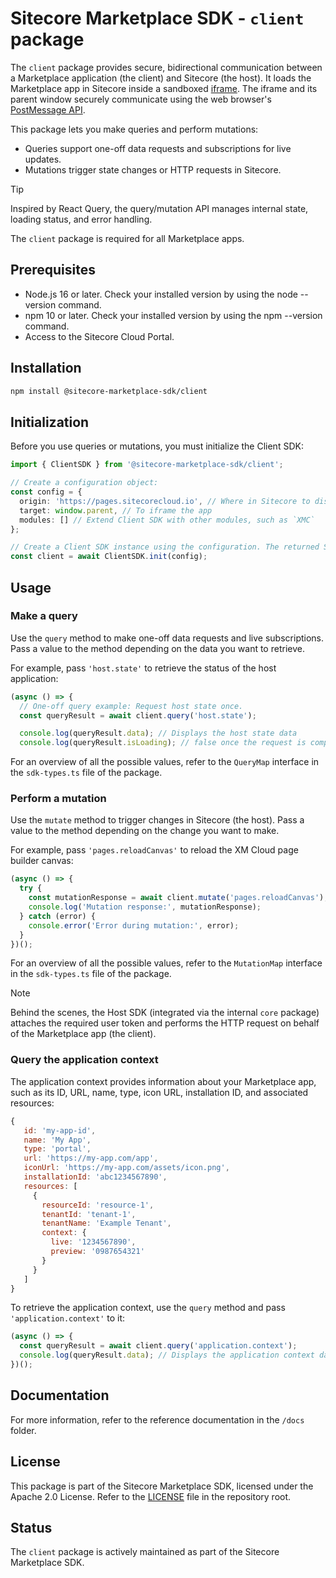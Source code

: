 # Sitecore Marketplace SDK - `client` package

The `client` package provides secure, bidirectional communication between a Marketplace application (the client) and Sitecore (the host). It loads the Marketplace app in Sitecore inside a sandboxed [iframe](https://developer.mozilla.org/en-US/docs/Web/HTML/Element/iframe). The iframe and its parent window securely communicate using the web browser's [PostMessage API](https://developer.mozilla.org/en-US/docs/Web/API/Window/postMessage).

This package lets you make queries and perform mutations:
- Queries support one-off data requests and subscriptions for live updates.
- Mutations trigger state changes or HTTP requests in Sitecore.
> [!TIP]
> Inspired by React Query, the query/mutation API manages internal state, loading status, and error handling.

The `client` package is required for all Marketplace apps.

## Prerequisites
- Node.js 16 or later. Check your installed version by using the node --version command.
- npm 10 or later. Check your installed version by using the npm --version command.
- Access to the Sitecore Cloud Portal.

## Installation

```bash
npm install @sitecore-marketplace-sdk/client
```

## Initialization

Before you use queries or mutations, you must initialize the Client SDK:

```typescript
import { ClientSDK } from '@sitecore-marketplace-sdk/client';

// Create a configuration object:
const config = {
  origin: 'https://pages.sitecorecloud.io', // Where in Sitecore to display the app
  target: window.parent, // To iframe the app
  modules: [] // Extend Client SDK with other modules, such as `XMC`
};

// Create a Client SDK instance using the configuration. The returned SDK provides a type-safe API based on your resource schema:
const client = await ClientSDK.init(config);
```

## Usage

### Make a query

Use the `query` method to make one-off data requests and live subscriptions. Pass a value to the method depending on the data you want to retrieve.

For example, pass `'host.state'` to retrieve the status of the host application:

```typescript
(async () => {
  // One-off query example: Request host state once.
  const queryResult = await client.query('host.state');

  console.log(queryResult.data); // Displays the host state data
  console.log(queryResult.isLoading); // false once the request is complete
```

For an overview of all the possible values, refer to the `QueryMap` interface in the `sdk-types.ts` file of the package.

### Perform a mutation

Use the `mutate` method to trigger changes in Sitecore (the host). Pass a value to the method depending on the change you want to make. 

For example, pass `'pages.reloadCanvas'` to reload the XM Cloud page builder canvas:

```typescript
(async () => {
  try {
    const mutationResponse = await client.mutate('pages.reloadCanvas');
    console.log('Mutation response:', mutationResponse);
  } catch (error) {
    console.error('Error during mutation:', error);
  }
})();
```

For an overview of all the possible values, refer to the `MutationMap` interface in the `sdk-types.ts` file of the package.

> [!NOTE]
> Behind the scenes, the Host SDK (integrated via the internal `core` package) attaches the required user token and performs the HTTP request on behalf of the Marketplace app (the client).

### Query the application context

The application context provides information about your Marketplace app, such as its ID, URL, name, type, icon URL, installation ID, and associated resources:

```javascript
{
   id: 'my-app-id',
   name: 'My App',
   type: 'portal',
   url: 'https://my-app.com/app',
   iconUrl: 'https://my-app.com/assets/icon.png',
   installationId: 'abc1234567890',
   resources: [
     {
       resourceId: 'resource-1',
       tenantId: 'tenant-1',
       tenantName: 'Example Tenant',
       context: {
         live: '1234567890', 
         preview: '0987654321'
       }
     }
   ]
}
```

To retrieve the application context, use the `query` method and pass `'application.context'` to it:

```typescript
(async () => {
  const queryResult = await client.query('application.context');
  console.log(queryResult.data); // Displays the application context data
})();
```

## Documentation

For more information, refer to the reference documentation in the `/docs` folder.

## License 
This package is part of the Sitecore Marketplace SDK, licensed under the Apache 2.0 License. Refer to the [LICENSE](../../LICENSE.md) file in the repository root.

## Status
The `client` package is actively maintained as part of the Sitecore Marketplace SDK.
